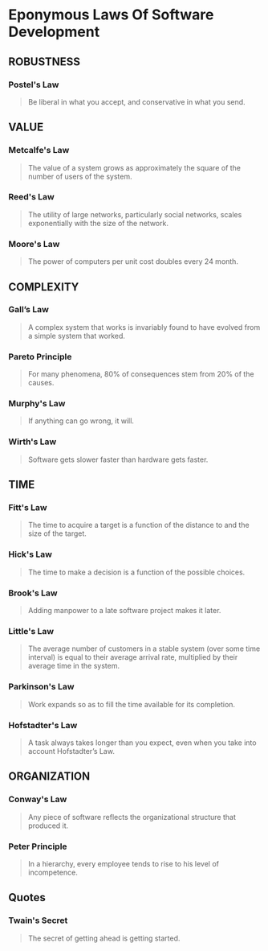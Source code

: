 # Eponymous Laws Of Software Development

## ROBUSTNESS

### Postel's Law

> Be liberal in what you accept, and conservative in what you send.

## VALUE

### Metcalfe's Law

> The value of a system grows as approximately the square of the number of users of the system.

### Reed's Law

> The utility of large networks, particularly social networks, scales exponentially with the size of the network.

### Moore's Law

> The power of computers per unit cost doubles every 24 month.

## COMPLEXITY

### Gall’s Law

> A complex system that works is invariably found to have evolved from a simple system that worked.

### Pareto Principle

> For many phenomena, 80% of consequences stem from 20% of the causes.

### Murphy's Law

> If anything can go wrong, it will.

### Wirth's Law

> Software gets slower faster than hardware gets faster.

## TIME

### Fitt's Law

> The time to acquire a target is a function of the distance to and the size of the target.

### Hick's Law

> The time to make a decision is a function of the possible choices.

### Brook's Law

> Adding manpower to a late software project makes it later.

### Little's Law

> The average number of customers in a stable system (over some time interval) is equal to their average arrival rate, multiplied by their average time in the system.

### Parkinson's Law

> Work expands so as to fill the time available for its completion.

### Hofstadter's Law

> A task always takes longer than you expect, even when you take into account Hofstadter’s Law.

## ORGANIZATION

### Conway's Law

> Any piece of software reflects the organizational structure that produced it.

### Peter Principle

> In a hierarchy, every employee tends to rise to his level of incompetence.

## Quotes

### Twain's Secret

> The secret of getting ahead is getting started.
